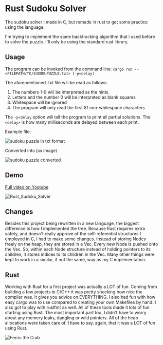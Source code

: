 # Rust Sudoku Solver
The sudoku solver I made in C, but remade in rust to get some practice using the language.

I'm trying to implement the same backtracking algorithm that I used before to solve the puzzle.
I'll only be using the standard rust library.

## Usage

The program can be invoked from the command line:
`cargo run -- <FILEPATH/TO/SUDOKUPUZZLE.txt> [-p<delay]`

The aforementioned .txt file will be read as follows:

1. The numbers 1-9 will be interpreted as the hints.
2. Letters and the number 0 will be interpreted as blank squares
3. Whitespace will be ignored
4. The program will only read the first 81 non-whitespace characters

The `-p<delay` option will tell the program to print all partial solutions. The `<delay>` is how many milliseconds are
delayed between each print.

Example file:

![sudoku puzzle in txt format](https://user-images.githubusercontent.com/100320298/169670900-7a61b8ca-f7b6-4db2-bb67-336299de8ecb.png)

Converted into (as image)

![sudoku puzzle converted](https://user-images.githubusercontent.com/100320298/169367764-f1fe46eb-6326-4101-97dc-d9b1d3471e8b.png)

## Demo

[Full video on Youtube](https://youtu.be/miwEKd8_TLc)

![Rust_Sudoku_Solver](https://user-images.githubusercontent.com/100320298/171497375-5417d01c-4cb7-4a7e-a344-17aa9aaccf21.gif)


## Changes

Besides this project being rewritten in a new language, the biggest difference is how I implemented the tree. Because Rust 
requires extra safety, and doesn't really approve of the self-referential structures I employed in C, I had to make some
changes. Instead of storing Nodes freely on the heap, they are stored in a Vec. Every new Node is pushed onto the Vec. 
So, within each Node structure instead of holding pointers to its children, it stores indices to its children in the Vec.
Many other things were kept to work in a similar, if not the same, way as my C implementation.

## Rust

Working with Rust for a first project was actually a LOT of fun. Coming from building a few projects in C/C++ it was pretty
shocking how nice the compiler was. It gives you advice on EVERYTHING. I also had fun with how easy cargo was to use 
compared to creating your own Makefiles by hand. I also got to play with rustfmt as well. All of these tools made it lots
of fun starting using Rust. The most important part too, I didn't have to worry about any memory leaks, dangling or wild pointers.
All of the heap allocations were taken care of. I have to say, again, that it was a LOT of fun using Rust.

![Ferris the Crab](https://rustacean.net/assets/rustacean-orig-noshadow.png)

